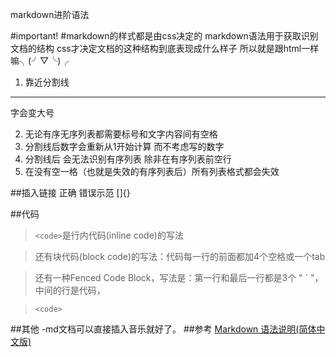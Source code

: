 markdown进阶语法

#important!
#markdown的样式都是由css决定的
	markdown语法用于获取识别文档的结构
	css才决定文档的这种结构到底表现成什么样子
	所以就是跟html一样嘛╮(╯▽╰)╭

1. 靠近分割线
--- 
字会变大号

2. 无论有序无序列表都需要标号和文字内容间有空格
3. 分割线后数字会重新从1开始计算 而不考虑写的数字
4. 分割线后 会无法识别有序列表 除非在有序列表前空行
5. 在没有空一格（也就是失效的有序列表后）所有列表格式都会失效

##插入链接
	正确
	[]()
	错误示范
	[]{}

##代码

>`<code>`是行内代码(inline code)的写法

>还有块代码(block code)的写法：代码每一行的前面都加4个空格或一个tab

>还有一种Fenced Code Block，写法是：第一行和最后一行都是3个 " ` "，中间的行是代码，

>```
><code>
>```
##其他
-md文档可以直接插入音乐就好了。
##参考
[Markdown 语法说明(简体中文版)](http://www.appinn.com/markdown/)
